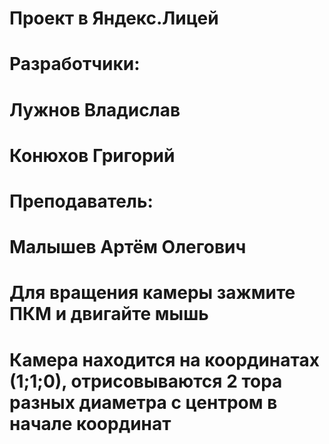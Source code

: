 # Проект в Яндекс.Лицей
# Разработчики:
# Лужнов Владислав
# Конюхов Григорий
# Преподаватель:
# Малышев Артём Олегович

# Для вращения камеры зажмите ПКМ и двигайте мышь
# Камера находится на координатах (1;1;0), отрисовываются 2 тора разных диаметра с центром в начале координат